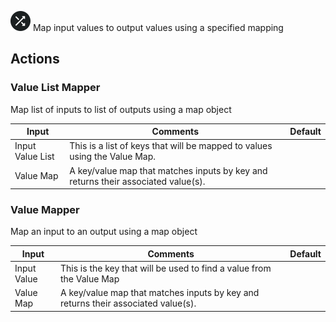 ![Data Mapper](./assets/data-mapper.png#connector-icon)
Map input values to output values using a specified mapping

## Actions

### Value List Mapper

Map list of inputs to list of outputs using a map object

| Input            | Comments                                                                          | Default |
| ---------------- | --------------------------------------------------------------------------------- | ------- |
| Input Value List | This is a list of keys that will be mapped to values using the Value Map.         |         |
| Value Map        | A key/value map that matches inputs by key and returns their associated value(s). |         |

### Value Mapper

Map an input to an output using a map object

| Input       | Comments                                                                          | Default |
| ----------- | --------------------------------------------------------------------------------- | ------- |
| Input Value | This is the key that will be used to find a value from the Value Map              |         |
| Value Map   | A key/value map that matches inputs by key and returns their associated value(s). |         |
